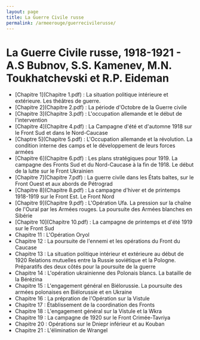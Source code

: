 ```yaml
---
layout: page
title: La Guerre Civile russe
permalink: /armeerouge/guerrecivilerusse/
---
```


# La Guerre Civile russe, 1918-1921 - A.S Bubnov, S.S. Kamenev, M.N. Toukhatchevski et R.P. Eideman
- [Chapitre 1](Chapitre 1.pdf) : La situation politique intérieure et extérieure. Les théâtres de guerre.
- [Chapitre 2](Chapitre 2.pdf) : La période d'Octobre de la Guerre civile
- [Chapitre 3](Chapitre 3.pdf) : L'occupation allemande et le début de l'intervention
- [Chapitre 4](Chapitre 4.pdf) : La Campagne d'été et d'automne 1918 sur le Front Sud et dans le Nord-Caucase
- [Chaptre 5](Chapitre 5.pdf) : L'Occupation allemande et la révolution. La condition interne des camps et le développement de leurs forces armées
- [Chapitre 6](Chapitre 6.pdf) : Les plans stratégiques pour 1919. La campagne des Fronts Sud et du Nord-Caucase à la fin de 1918. Le début de la lutte sur le Front Ukrainien
- [Chapitre 7](Chapitre 7.pdf) : La guerre civile dans les États baltes, sur le Front Ouest et aux abords de Pétrograd
- [Chapitre 8](Chapitre 8.pdf) : La campagne d'hiver et de printemps 1918-1919 sur le Front Est. Le Front Nord
- [Chapitre 9](Chapitre 9.pdf) : L'Opération Ufa. La pression sur la chaîne de l'Oural par les Armées rouges. La poursuite des Armées blanches en Sibérie
- [Chapitre 10](Chapitre 10.pdf) : La campagne de printemps et d'été 1919 sur le Front Sud
- Chapitre 11 : L'Opération Oryol
- Chapitre 12 : La poursuite de l'ennemi et les opérations du Front du Caucase
- Chapitre 13 : La situation politique intérieur et extérieure au début de 1920 Relations mutuelles entre la Russie soviétique et la Pologne. Préparatifs des deux côtés pour la poursuite de la guerre
- Chapitre 14 : L'opération ukrainienne des Polonais blancs. La bataille de la Bérézina
- Chapitre 15 : L'engagement général en Biélorussie. La poursuite des armées polonaises en Biélorussie et en Ukraine
- Chapitre 16 : La prépration de l'Opération sur la Vistule
- Chapitre 17 : Établissement de la coordination des Fronts
- Chapitre 18 : L'engagement général sur la Vistule et la Wkra
- Chapitre 19 : La campagne de 1920 sur le Front Crimée-Tavriya
- Chapitre 20 : Opérations sur le Dniepr inférieur et au Kouban
- Chapitre 21 : L'élimination de Wrangel

 
